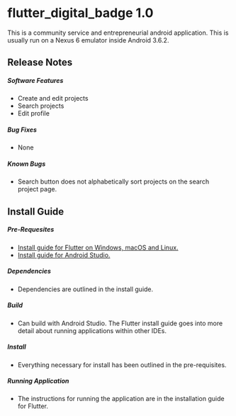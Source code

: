 # flutter_digital_badge 1.0

This is a community service and entrepreneurial android application. This is usually run on a Nexus 6 emulator inside Android 3.6.2.

## Release Notes

##### Software Features
- Create and edit projects
- Search projects
- Edit profile

##### Bug Fixes
- None

##### Known Bugs
- Search button does not alphabetically sort projects on the search project page.

## Install Guide

##### Pre-Requesites
- [Install guide for Flutter on Windows, macOS and Linux.](https://flutter.dev/docs/get-started/install)
- [Install guide for Android Studio.](https://developer.android.com/studio)
##### Dependencies
- Dependencies are outlined in the install guide.
##### Build
- Can build with Android Studio. The Flutter install guide goes into more detail about running applications within other IDEs.
##### Install
- Everything necessary for install has been outlined in the pre-requisites.
##### Running Application
- The instructions for running the application are in the installation guide for Flutter.
